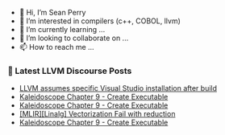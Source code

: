 - 👋 Hi, I’m Sean Perry
- 👀 I’m interested in compilers (c++, COBOL, llvm)
- 🌱 I’m currently learning ...
- 💞️ I’m looking to collaborate on ...
- 📫 How to reach me ...

<!---
s66perry/s66perry is a ✨ special ✨ repository because its `README.md` (this file) appears on your GitHub profile.
You can click the Preview link to take a look at your changes.
--->
### 📕 Latest LLVM Discourse Posts

<!-- DISCOURSE-LLVM:START -->
- [LLVM assumes specific Visual Studio installation after build](https://discourse.llvm.org/t/llvm-assumes-specific-visual-studio-installation-after-build/79857#post_5)
- [Kaleidoscope Chapter 9 - Create Executable](https://discourse.llvm.org/t/kaleidoscope-chapter-9-create-executable/79869#post_3)
- [Kaleidoscope Chapter 9 - Create Executable](https://discourse.llvm.org/t/kaleidoscope-chapter-9-create-executable/79869#post_2)
- [[MLIR][Linalg] Vectorization Fail with reduction](https://discourse.llvm.org/t/mlir-linalg-vectorization-fail-with-reduction/79870#post_1)
- [Kaleidoscope Chapter 9 - Create Executable](https://discourse.llvm.org/t/kaleidoscope-chapter-9-create-executable/79869#post_1)
<!-- DISCOURSE-LLVM:END -->
